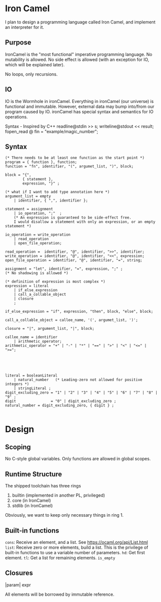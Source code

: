 Iron Camel
==========

I plan to design a programming language called Iron Camel, and implement an interpreter for it.

Purpose
---------
IronCamel is the "most functional" imperative programming language.
No mutability is allowed. No side effect is allowed (with an exception for IO, which will be explained later).

No loops, only recursions.

IO
------
IO is the Wormhole in ironCamel. Everything in ironCamel (our universe) is functional and immutable. However, external data may bump into/from our program caused by IO. ironCamel has special syntax and semantics for IO operations.

Syntax - Inspired by C++
readline@stdin >> s;
writeline@stdout << result;
fopen_read @ fin = "example/magic_number";


Syntax
----------
```
(* There needs to be at least one function as the start point *)
program = { function }, function;
function = "fn", identifier, "(", argumet_list, ")", block;

block = "{",
		{ statement },
		expression, "}" ;

(* what if I want to add type annotation here *)
argument_list = empty
    | identifier, { ",", identifier };

statement = assignment
	| io_operation, ";"  ;
	(* An expression is guaranteed to be side-effect free. 
	I would disallow a statement with only an expression, or an empty statement *)
	
io_operation = write_operation
    | read_operation
    | open_file_operation;
    
read_operation =  identifier, "@", identifier, ">>", identifier;
write_operation = identifier, "@", identifier, "<<", expression;
open_file_operation = identifier, "@", identifier, "=", string;

assignment = "let", identifier, "=", expression, ";" ;
(* No shadowing is allowed *)

(* definition of expression is most complex *)
expression = literal
	| if_else_expression
	| call_a_collable_object
	| closure
	;
	
if_else_expression = "if", expression, "then", block, "else", block;

call_a_collable_object = callee_name, '(', argumet_list, ')';

closure = "|", argument_list, "|", block;

callee_name = identifier
    | arithmetic_operator;
arithmetic_operator = "+" | "-" | "*" | "==" | ">" | "<" | "<=" | ">=";





literal = booleanLiteral
	| natural_number   (* Leading-zero not allowed for positive integers *)
	| stringLiteral ;
digit_excluding_zero = "1" | "2" | "3" | "4" | "5" | "6" | "7" | "8" | "9" ;
digit                = "0" | digit_excluding_zero ;
natural_number = digit_excluding_zero, { digit } ;


```




Design
=====


Scoping
-----
No C-style global variables. Only functions are allowed in global scopes.


Runtime Structure
----------------
The shipped toolchain has three rings

1. builtin (implemented in another PL, privileged)
2. core (in IronCamel)
3. stdlib (in IronCamel)

Obviously, we want to keep only necessary things in ring 1.


Built-in functions
--------------
`cons`: Receive an element, and a list. See https://ocaml.org/api/List.html
`list`: Receive zero or more elements, build a list. This is the privilege of built-in functions to use a variable number of parameters.
`hd`: Get first element.
`tl`: Get a list for remaining elements.
`is_empty`






Closures
--------

|param| expr

All elements will be borrowed by immutable reference.


